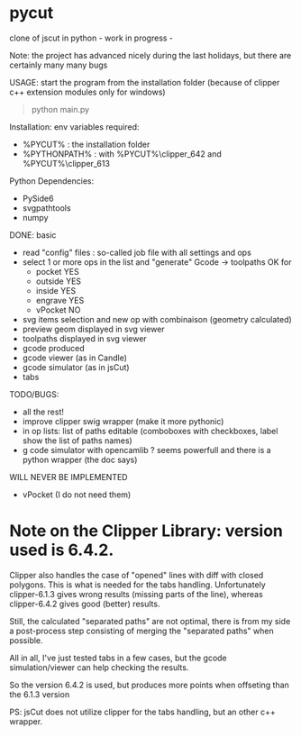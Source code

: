 # pycut
clone of jscut  in python - work in progress -

Note: the project has advanced nicely during the last holidays, but there are certainly many many bugs

USAGE: start the program from the installation folder (because of clipper c++ extension modules only for windows)

> python main.py

Installation: env variables required:
 + %PYCUT%  : the installation folder
 + %PYTHONPATH% : with %PYCUT%\clipper_642 and %PYCUT%\clipper_613  

Python Dependencies:
- PySide6
- svgpathtools
- numpy

DONE: basic
- read "config" files : so-called job file with all settings and ops
- select 1 or more ops in the list and "generate" Gcode -> toolpaths OK for
   + pocket   YES
   + outside  YES
   + inside   YES
   + engrave  YES
   + vPocket   NO
- svg items selection and new op with combinaison (geometry calculated)
- preview geom displayed in svg viewer
- toolpaths displayed in svg viewer
- gcode produced
- gcode viewer (as in Candle)
- gcode simulator (as in jsCut)
- tabs

TODO/BUGS:
- all the rest!
- improve clipper swig wrapper (make it more pythonic)
- in op lists: list of paths editable (comboboxes with checkboxes, label show the list of paths names)
- g code simulator with opencamlib ? seems powerfull and there is a python wrapper (the doc says) 

WILL NEVER BE IMPLEMENTED
- vPocket (I do not need them)


Note on the Clipper Library: version used is 6.4.2. 
===================================================

Clipper also handles the case of "opened" lines with diff with closed polygons.
This is what is needed for the tabs handling.
Unfortunately clipper-6.1.3 gives wrong results (missing parts of the line), 
whereas clipper-6.4.2 gives good (better) results.

Still, the calculated "separated paths" are not optimal, there is from my side
a post-process step consisting of merging the "separated paths" when possible.

All in all, I've just tested tabs in a few cases, but the gcode simulation/viewer
can help checking the results.

So the version 6.4.2 is used, but produces more points when offseting than the 6.1.3
version

PS: jsCut does not utilize clipper for the tabs handling, 
but an other c++ wrapper. 

